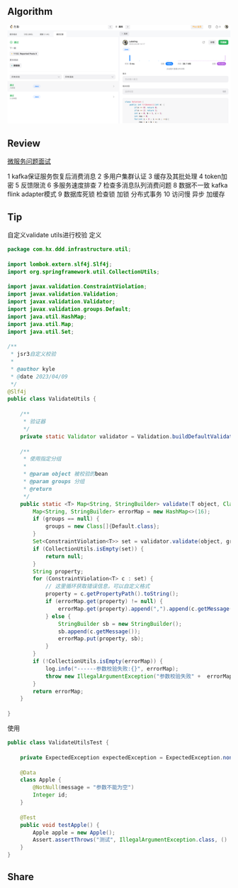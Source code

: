 ## Algorithm

![算法](../../../images/temp/sisyphus-2023-04-09-lc.png)

## Review

[微服务问题面试](https://medium.com/javarevisited/top-10-microservices-problem-solving-questions-for-5-to-10-years-experienced-developers-3391e4f6b591)

1 kafka保证服务恢复后消费消息
2 多用户集群认证
3 缓存及其批处理
4 token加密
5 反馈限流
6 多服务速度排查
7 检查多消息队列消费问题
8 数据不一致 kafka flink adapter模式
9 数据库死锁 检查锁 加锁 分布式事务
10 访问慢 异步 加缓存
## Tip
自定义validate utils进行校验
定义
```java
package com.hx.ddd.infrastructure.util;

import lombok.extern.slf4j.Slf4j;
import org.springframework.util.CollectionUtils;

import javax.validation.ConstraintViolation;
import javax.validation.Validation;
import javax.validation.Validator;
import javax.validation.groups.Default;
import java.util.HashMap;
import java.util.Map;
import java.util.Set;

/**
 * jsr3自定义校验
 *
 * @author kyle
 * @date 2023/04/09
 */
@Slf4j
public class ValidateUtils {

    /**
     * 验证器
     */
    private static Validator validator = Validation.buildDefaultValidatorFactory().getValidator();

    /**
     * 使用指定分组
     *
     * @param object 被校验的bean
     * @param groups 分组
     * @return
     */
    public static <T> Map<String, StringBuilder> validate(T object, Class<?>... groups) {
        Map<String, StringBuilder> errorMap = new HashMap<>(16);
        if (groups == null) {
            groups = new Class[]{Default.class};
        }
        Set<ConstraintViolation<T>> set = validator.validate(object, groups);
        if (CollectionUtils.isEmpty(set)) {
            return null;
        }
        String property;
        for (ConstraintViolation<T> c : set) {
            // 这里循环获取错误信息，可以自定义格式
            property = c.getPropertyPath().toString();
            if (errorMap.get(property) != null) {
                errorMap.get(property).append(",").append(c.getMessage());
            } else {
                StringBuilder sb = new StringBuilder();
                sb.append(c.getMessage());
                errorMap.put(property, sb);
            }
        }
        if (!CollectionUtils.isEmpty(errorMap)) {
            log.info("------参数校验失败:{}", errorMap);
            throw new IllegalArgumentException("参数校验失败" +  errorMap);
        }
        return errorMap;
    }

}

```
使用
```java
public class ValidateUtilsTest {

    private ExpectedException expectedException = ExpectedException.none();

    @Data
    class Apple {
        @NotNull(message = "参数不能为空")
        Integer id;
    }

    @Test
    public void testApple() {
        Apple apple = new Apple();
        Assert.assertThrows("测试", IllegalArgumentException.class, () -> ValidateUtils.validate(apple));
    }
}
```
## Share

